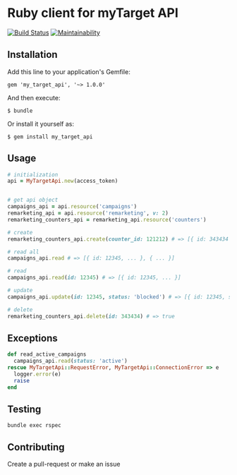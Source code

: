 # Ruby client for myTarget API

[![Build Status](https://travis-ci.org/resivalex/my_target_api.svg?branch=develop)](https://travis-ci.org/resivalex/my_target_api) [![Maintainability](https://api.codeclimate.com/v1/badges/2d7c92e0524f7ee1612f/maintainability)](https://codeclimate.com/github/resivalex/my_target_api/maintainability)

## Installation

Add this line to your application's Gemfile:

```
gem 'my_target_api', '~> 1.0.0'
```

And then execute:

```
$ bundle
```

Or install it yourself as:

```
$ gem install my_target_api
```

## Usage

```ruby
# initialization
api = MyTargetApi.new(access_token)


# get api object
campaigns_api = api.resource('campaigns')
remarketing_api = api.resource('remarketing', v: 2)
remarketing_counters_api = remarketing_api.resource('counters')

# create
remarketing_counters_api.create(counter_id: 121212) # => [{ id: 343434 }]

# read all
campaigns_api.read # => [{ id: 12345, ... }, { ... }]

# read
campaigns_api.read(id: 12345) # => [{ id: 12345, ... }]

# update
campaigns_api.update(id: 12345, status: 'blocked') # => [{ id: 12345, status: 'blocked' }]

# delete
remarketing_counters_api.delete(id: 343434) # => true
```

## Exceptions

```ruby
def read_active_campaigns
  campaigns_api.read(status: 'active')
rescue MyTargetApi::RequestError, MyTargetApi::ConnectionError => e
  logger.error(e)
  raise
end
```

## Testing

```
bundle exec rspec
```

## Contributing

Create a pull-request or make an issue

